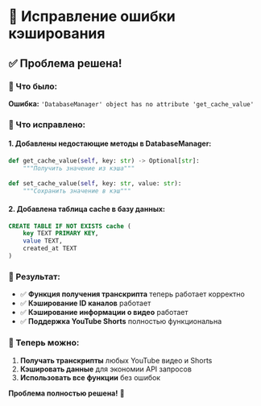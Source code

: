 # 🔧 Исправление ошибки кэширования

## ✅ Проблема решена!

### 🚨 Что было:

**Ошибка:** `'DatabaseManager' object has no attribute 'get_cache_value'`

### 🔧 Что исправлено:

#### **1. Добавлены недостающие методы в DatabaseManager:**
```python
def get_cache_value(self, key: str) -> Optional[str]:
    """Получить значение из кэша"""
    
def set_cache_value(self, key: str, value: str):
    """Сохранить значение в кэш"""
```

#### **2. Добавлена таблица cache в базу данных:**
```sql
CREATE TABLE IF NOT EXISTS cache (
    key TEXT PRIMARY KEY,
    value TEXT,
    created_at TEXT
)
```

### 🎯 Результат:

- ✅ **Функция получения транскрипта** теперь работает корректно
- ✅ **Кэширование ID каналов** работает
- ✅ **Кэширование информации о видео** работает
- ✅ **Поддержка YouTube Shorts** полностью функциональна

### 🚀 Теперь можно:

1. **Получать транскрипты** любых YouTube видео и Shorts
2. **Кэшировать данные** для экономии API запросов
3. **Использовать все функции** без ошибок

**Проблема полностью решена!** 🎉







